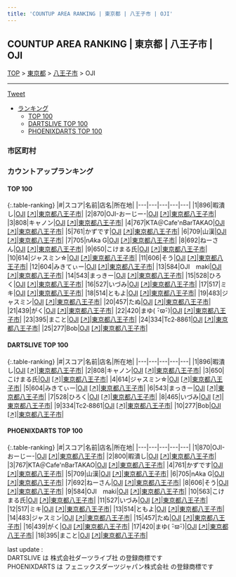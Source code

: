 ```yaml
---
title: 'COUNTUP AREA RANKING | 東京都 | 八王子市 | OJI'
---
```

## COUNTUP AREA RANKING | 東京都 | 八王子市 | OJI

[TOP](/darts/rank/) > [東京都](/darts/rank/東京都/) > [八王子市](/darts/rank/東京都/八王子市/) > OJI

___

<a href="https://twitter.com/share?ref_src=twsrc%5Etfw" data-text="COUNTUP AREA RANKING | 東京都八王子市OJI" class="twitter-share-button" data-hashtags="DARTSLIVE,PHOENIXDARTS,darts,ダーツ" data-show-count="false">Tweet</a>

* [ランキング](#カウントアップランキング)
    * [TOP 100](#top-100)
    * [DARTSLIVE TOP 100](#dartslive-top-100)
    * [PHOENIXDARTS TOP 100](#phoenixdarts-top-100)

### 市区町村

<ul>

</ul>

### カウントアップランキング

#### TOP 100



{:.table-ranking}
|#|スコア|名前|店名|所在地|
|---|---|---|---|---|
|1|896|<span class="rank-name-dl">暇潰し</span>|<a href="/darts/rank/shops/cb3a3fafe73a2cc10d9b047a20a7ba1e.html">OJI</a> <a href="https://search.dartslive.com/jp/shop/cb3a3fafe73a2cc10d9b047a20a7ba1e">[↗]</a>|<a href="/darts/rank/東京都/八王子市">東京都八王子市</a>|
|2|870|<span class="rank-name-pd">OJI-おーじー-</span>|<a href="/darts/rank/shops/94276.html">OJI</a> <a href="https://vs.phoenixdarts.com/jp/shop/shopDetailInfo/s_94276?s_seq=94276">[↗]</a>|<a href="/darts/rank/東京都/八王子市">東京都八王子市</a>|
|3|808|<span class="rank-name-dl">キャノン</span>|<a href="/darts/rank/shops/cb3a3fafe73a2cc10d9b047a20a7ba1e.html">OJI</a> <a href="https://search.dartslive.com/jp/shop/cb3a3fafe73a2cc10d9b047a20a7ba1e">[↗]</a>|<a href="/darts/rank/東京都/八王子市">東京都八王子市</a>|
|4|767|<span class="rank-name-pd">KTA＠Cafe&#x27;nBarTAKAO</span>|<a href="/darts/rank/shops/94276.html">OJI</a> <a href="https://vs.phoenixdarts.com/jp/shop/shopDetailInfo/s_94276?s_seq=94276">[↗]</a>|<a href="/darts/rank/東京都/八王子市">東京都八王子市</a>|
|5|761|<span class="rank-name-pd">かずです</span>|<a href="/darts/rank/shops/94276.html">OJI</a> <a href="https://vs.phoenixdarts.com/jp/shop/shopDetailInfo/s_94276?s_seq=94276">[↗]</a>|<a href="/darts/rank/東京都/八王子市">東京都八王子市</a>|
|6|709|<span class="rank-name-pd">山漢</span>|<a href="/darts/rank/shops/94276.html">OJI</a> <a href="https://vs.phoenixdarts.com/jp/shop/shopDetailInfo/s_94276?s_seq=94276">[↗]</a>|<a href="/darts/rank/東京都/八王子市">東京都八王子市</a>|
|7|705|<span class="rank-name-pd">n*A*ka G</span>|<a href="/darts/rank/shops/94276.html">OJI</a> <a href="https://vs.phoenixdarts.com/jp/shop/shopDetailInfo/s_94276?s_seq=94276">[↗]</a>|<a href="/darts/rank/東京都/八王子市">東京都八王子市</a>|
|8|692|<span class="rank-name-pd">ねーさん</span>|<a href="/darts/rank/shops/94276.html">OJI</a> <a href="https://vs.phoenixdarts.com/jp/shop/shopDetailInfo/s_94276?s_seq=94276">[↗]</a>|<a href="/darts/rank/東京都/八王子市">東京都八王子市</a>|
|9|650|<span class="rank-name-dl">こけまる氏</span>|<a href="/darts/rank/shops/cb3a3fafe73a2cc10d9b047a20a7ba1e.html">OJI</a> <a href="https://search.dartslive.com/jp/shop/cb3a3fafe73a2cc10d9b047a20a7ba1e">[↗]</a>|<a href="/darts/rank/東京都/八王子市">東京都八王子市</a>|
|10|614|<span class="rank-name-dl">ジャスミン☆</span>|<a href="/darts/rank/shops/cb3a3fafe73a2cc10d9b047a20a7ba1e.html">OJI</a> <a href="https://search.dartslive.com/jp/shop/cb3a3fafe73a2cc10d9b047a20a7ba1e">[↗]</a>|<a href="/darts/rank/東京都/八王子市">東京都八王子市</a>|
|11|606|<span class="rank-name-pd">そう</span>|<a href="/darts/rank/shops/94276.html">OJI</a> <a href="https://vs.phoenixdarts.com/jp/shop/shopDetailInfo/s_94276?s_seq=94276">[↗]</a>|<a href="/darts/rank/東京都/八王子市">東京都八王子市</a>|
|12|604|<span class="rank-name-dl">みきてぃー</span>|<a href="/darts/rank/shops/cb3a3fafe73a2cc10d9b047a20a7ba1e.html">OJI</a> <a href="https://search.dartslive.com/jp/shop/cb3a3fafe73a2cc10d9b047a20a7ba1e">[↗]</a>|<a href="/darts/rank/東京都/八王子市">東京都八王子市</a>|
|13|584|<span class="rank-name-pd">OJI　maki</span>|<a href="/darts/rank/shops/94276.html">OJI</a> <a href="https://vs.phoenixdarts.com/jp/shop/shopDetailInfo/s_94276?s_seq=94276">[↗]</a>|<a href="/darts/rank/東京都/八王子市">東京都八王子市</a>|
|14|543|<span class="rank-name-dl">まっきー</span>|<a href="/darts/rank/shops/cb3a3fafe73a2cc10d9b047a20a7ba1e.html">OJI</a> <a href="https://search.dartslive.com/jp/shop/cb3a3fafe73a2cc10d9b047a20a7ba1e">[↗]</a>|<a href="/darts/rank/東京都/八王子市">東京都八王子市</a>|
|15|528|<span class="rank-name-dl">ひろく</span>|<a href="/darts/rank/shops/cb3a3fafe73a2cc10d9b047a20a7ba1e.html">OJI</a> <a href="https://search.dartslive.com/jp/shop/cb3a3fafe73a2cc10d9b047a20a7ba1e">[↗]</a>|<a href="/darts/rank/東京都/八王子市">東京都八王子市</a>|
|16|527|<span class="rank-name-pd">いづみ</span>|<a href="/darts/rank/shops/94276.html">OJI</a> <a href="https://vs.phoenixdarts.com/jp/shop/shopDetailInfo/s_94276?s_seq=94276">[↗]</a>|<a href="/darts/rank/東京都/八王子市">東京都八王子市</a>|
|17|517|<span class="rank-name-pd">ミキ</span>|<a href="/darts/rank/shops/94276.html">OJI</a> <a href="https://vs.phoenixdarts.com/jp/shop/shopDetailInfo/s_94276?s_seq=94276">[↗]</a>|<a href="/darts/rank/東京都/八王子市">東京都八王子市</a>|
|18|514|<span class="rank-name-pd">ともよ</span>|<a href="/darts/rank/shops/94276.html">OJI</a> <a href="https://vs.phoenixdarts.com/jp/shop/shopDetailInfo/s_94276?s_seq=94276">[↗]</a>|<a href="/darts/rank/東京都/八王子市">東京都八王子市</a>|
|19|483|<span class="rank-name-pd">ジャスミン</span>|<a href="/darts/rank/shops/94276.html">OJI</a> <a href="https://vs.phoenixdarts.com/jp/shop/shopDetailInfo/s_94276?s_seq=94276">[↗]</a>|<a href="/darts/rank/東京都/八王子市">東京都八王子市</a>|
|20|457|<span class="rank-name-pd">たぬ</span>|<a href="/darts/rank/shops/94276.html">OJI</a> <a href="https://vs.phoenixdarts.com/jp/shop/shopDetailInfo/s_94276?s_seq=94276">[↗]</a>|<a href="/darts/rank/東京都/八王子市">東京都八王子市</a>|
|21|439|<span class="rank-name-pd">がく</span>|<a href="/darts/rank/shops/94276.html">OJI</a> <a href="https://vs.phoenixdarts.com/jp/shop/shopDetailInfo/s_94276?s_seq=94276">[↗]</a>|<a href="/darts/rank/東京都/八王子市">東京都八王子市</a>|
|22|420|<span class="rank-name-pd">まゆ( ･ิϖ･ิ)</span>|<a href="/darts/rank/shops/94276.html">OJI</a> <a href="https://vs.phoenixdarts.com/jp/shop/shopDetailInfo/s_94276?s_seq=94276">[↗]</a>|<a href="/darts/rank/東京都/八王子市">東京都八王子市</a>|
|23|395|<span class="rank-name-pd">まこと</span>|<a href="/darts/rank/shops/94276.html">OJI</a> <a href="https://vs.phoenixdarts.com/jp/shop/shopDetailInfo/s_94276?s_seq=94276">[↗]</a>|<a href="/darts/rank/東京都/八王子市">東京都八王子市</a>|
|24|334|<span class="rank-name-dl">Tc2‐8861</span>|<a href="/darts/rank/shops/cb3a3fafe73a2cc10d9b047a20a7ba1e.html">OJI</a> <a href="https://search.dartslive.com/jp/shop/cb3a3fafe73a2cc10d9b047a20a7ba1e">[↗]</a>|<a href="/darts/rank/東京都/八王子市">東京都八王子市</a>|
|25|277|<span class="rank-name-dl">Bob</span>|<a href="/darts/rank/shops/cb3a3fafe73a2cc10d9b047a20a7ba1e.html">OJI</a> <a href="https://search.dartslive.com/jp/shop/cb3a3fafe73a2cc10d9b047a20a7ba1e">[↗]</a>|<a href="/darts/rank/東京都/八王子市">東京都八王子市</a>|


#### DARTSLIVE TOP 100



{:.table-ranking}
|#|スコア|名前|店名|所在地|
|---|---|---|---|---|
|1|896|<span class="rank-name-dl">暇潰し</span>|<a href="/darts/rank/shops/cb3a3fafe73a2cc10d9b047a20a7ba1e.html">OJI</a> <a href="https://search.dartslive.com/jp/shop/cb3a3fafe73a2cc10d9b047a20a7ba1e">[↗]</a>|<a href="/darts/rank/東京都/八王子市">東京都八王子市</a>|
|2|808|<span class="rank-name-dl">キャノン</span>|<a href="/darts/rank/shops/cb3a3fafe73a2cc10d9b047a20a7ba1e.html">OJI</a> <a href="https://search.dartslive.com/jp/shop/cb3a3fafe73a2cc10d9b047a20a7ba1e">[↗]</a>|<a href="/darts/rank/東京都/八王子市">東京都八王子市</a>|
|3|650|<span class="rank-name-dl">こけまる氏</span>|<a href="/darts/rank/shops/cb3a3fafe73a2cc10d9b047a20a7ba1e.html">OJI</a> <a href="https://search.dartslive.com/jp/shop/cb3a3fafe73a2cc10d9b047a20a7ba1e">[↗]</a>|<a href="/darts/rank/東京都/八王子市">東京都八王子市</a>|
|4|614|<span class="rank-name-dl">ジャスミン☆</span>|<a href="/darts/rank/shops/cb3a3fafe73a2cc10d9b047a20a7ba1e.html">OJI</a> <a href="https://search.dartslive.com/jp/shop/cb3a3fafe73a2cc10d9b047a20a7ba1e">[↗]</a>|<a href="/darts/rank/東京都/八王子市">東京都八王子市</a>|
|5|604|<span class="rank-name-dl">みきてぃー</span>|<a href="/darts/rank/shops/cb3a3fafe73a2cc10d9b047a20a7ba1e.html">OJI</a> <a href="https://search.dartslive.com/jp/shop/cb3a3fafe73a2cc10d9b047a20a7ba1e">[↗]</a>|<a href="/darts/rank/東京都/八王子市">東京都八王子市</a>|
|6|543|<span class="rank-name-dl">まっきー</span>|<a href="/darts/rank/shops/cb3a3fafe73a2cc10d9b047a20a7ba1e.html">OJI</a> <a href="https://search.dartslive.com/jp/shop/cb3a3fafe73a2cc10d9b047a20a7ba1e">[↗]</a>|<a href="/darts/rank/東京都/八王子市">東京都八王子市</a>|
|7|528|<span class="rank-name-dl">ひろく</span>|<a href="/darts/rank/shops/cb3a3fafe73a2cc10d9b047a20a7ba1e.html">OJI</a> <a href="https://search.dartslive.com/jp/shop/cb3a3fafe73a2cc10d9b047a20a7ba1e">[↗]</a>|<a href="/darts/rank/東京都/八王子市">東京都八王子市</a>|
|8|465|<span class="rank-name-dl">いづみ</span>|<a href="/darts/rank/shops/cb3a3fafe73a2cc10d9b047a20a7ba1e.html">OJI</a> <a href="https://search.dartslive.com/jp/shop/cb3a3fafe73a2cc10d9b047a20a7ba1e">[↗]</a>|<a href="/darts/rank/東京都/八王子市">東京都八王子市</a>|
|9|334|<span class="rank-name-dl">Tc2‐8861</span>|<a href="/darts/rank/shops/cb3a3fafe73a2cc10d9b047a20a7ba1e.html">OJI</a> <a href="https://search.dartslive.com/jp/shop/cb3a3fafe73a2cc10d9b047a20a7ba1e">[↗]</a>|<a href="/darts/rank/東京都/八王子市">東京都八王子市</a>|
|10|277|<span class="rank-name-dl">Bob</span>|<a href="/darts/rank/shops/cb3a3fafe73a2cc10d9b047a20a7ba1e.html">OJI</a> <a href="https://search.dartslive.com/jp/shop/cb3a3fafe73a2cc10d9b047a20a7ba1e">[↗]</a>|<a href="/darts/rank/東京都/八王子市">東京都八王子市</a>|


#### PHOENIXDARTS TOP 100



{:.table-ranking}
|#|スコア|名前|店名|所在地|
|---|---|---|---|---|
|1|870|<span class="rank-name-pd">OJI-おーじー-</span>|<a href="/darts/rank/shops/94276.html">OJI</a> <a href="https://vs.phoenixdarts.com/jp/shop/shopDetailInfo/s_94276?s_seq=94276">[↗]</a>|<a href="/darts/rank/東京都/八王子市">東京都八王子市</a>|
|2|800|<span class="rank-name-pd">暇潰し</span>|<a href="/darts/rank/shops/94276.html">OJI</a> <a href="https://vs.phoenixdarts.com/jp/shop/shopDetailInfo/s_94276?s_seq=94276">[↗]</a>|<a href="/darts/rank/東京都/八王子市">東京都八王子市</a>|
|3|767|<span class="rank-name-pd">KTA＠Cafe&#x27;nBarTAKAO</span>|<a href="/darts/rank/shops/94276.html">OJI</a> <a href="https://vs.phoenixdarts.com/jp/shop/shopDetailInfo/s_94276?s_seq=94276">[↗]</a>|<a href="/darts/rank/東京都/八王子市">東京都八王子市</a>|
|4|761|<span class="rank-name-pd">かずです</span>|<a href="/darts/rank/shops/94276.html">OJI</a> <a href="https://vs.phoenixdarts.com/jp/shop/shopDetailInfo/s_94276?s_seq=94276">[↗]</a>|<a href="/darts/rank/東京都/八王子市">東京都八王子市</a>|
|5|709|<span class="rank-name-pd">山漢</span>|<a href="/darts/rank/shops/94276.html">OJI</a> <a href="https://vs.phoenixdarts.com/jp/shop/shopDetailInfo/s_94276?s_seq=94276">[↗]</a>|<a href="/darts/rank/東京都/八王子市">東京都八王子市</a>|
|6|705|<span class="rank-name-pd">n*A*ka G</span>|<a href="/darts/rank/shops/94276.html">OJI</a> <a href="https://vs.phoenixdarts.com/jp/shop/shopDetailInfo/s_94276?s_seq=94276">[↗]</a>|<a href="/darts/rank/東京都/八王子市">東京都八王子市</a>|
|7|692|<span class="rank-name-pd">ねーさん</span>|<a href="/darts/rank/shops/94276.html">OJI</a> <a href="https://vs.phoenixdarts.com/jp/shop/shopDetailInfo/s_94276?s_seq=94276">[↗]</a>|<a href="/darts/rank/東京都/八王子市">東京都八王子市</a>|
|8|606|<span class="rank-name-pd">そう</span>|<a href="/darts/rank/shops/94276.html">OJI</a> <a href="https://vs.phoenixdarts.com/jp/shop/shopDetailInfo/s_94276?s_seq=94276">[↗]</a>|<a href="/darts/rank/東京都/八王子市">東京都八王子市</a>|
|9|584|<span class="rank-name-pd">OJI　maki</span>|<a href="/darts/rank/shops/94276.html">OJI</a> <a href="https://vs.phoenixdarts.com/jp/shop/shopDetailInfo/s_94276?s_seq=94276">[↗]</a>|<a href="/darts/rank/東京都/八王子市">東京都八王子市</a>|
|10|563|<span class="rank-name-pd">こけまる氏</span>|<a href="/darts/rank/shops/94276.html">OJI</a> <a href="https://vs.phoenixdarts.com/jp/shop/shopDetailInfo/s_94276?s_seq=94276">[↗]</a>|<a href="/darts/rank/東京都/八王子市">東京都八王子市</a>|
|11|527|<span class="rank-name-pd">いづみ</span>|<a href="/darts/rank/shops/94276.html">OJI</a> <a href="https://vs.phoenixdarts.com/jp/shop/shopDetailInfo/s_94276?s_seq=94276">[↗]</a>|<a href="/darts/rank/東京都/八王子市">東京都八王子市</a>|
|12|517|<span class="rank-name-pd">ミキ</span>|<a href="/darts/rank/shops/94276.html">OJI</a> <a href="https://vs.phoenixdarts.com/jp/shop/shopDetailInfo/s_94276?s_seq=94276">[↗]</a>|<a href="/darts/rank/東京都/八王子市">東京都八王子市</a>|
|13|514|<span class="rank-name-pd">ともよ</span>|<a href="/darts/rank/shops/94276.html">OJI</a> <a href="https://vs.phoenixdarts.com/jp/shop/shopDetailInfo/s_94276?s_seq=94276">[↗]</a>|<a href="/darts/rank/東京都/八王子市">東京都八王子市</a>|
|14|483|<span class="rank-name-pd">ジャスミン</span>|<a href="/darts/rank/shops/94276.html">OJI</a> <a href="https://vs.phoenixdarts.com/jp/shop/shopDetailInfo/s_94276?s_seq=94276">[↗]</a>|<a href="/darts/rank/東京都/八王子市">東京都八王子市</a>|
|15|457|<span class="rank-name-pd">たぬ</span>|<a href="/darts/rank/shops/94276.html">OJI</a> <a href="https://vs.phoenixdarts.com/jp/shop/shopDetailInfo/s_94276?s_seq=94276">[↗]</a>|<a href="/darts/rank/東京都/八王子市">東京都八王子市</a>|
|16|439|<span class="rank-name-pd">がく</span>|<a href="/darts/rank/shops/94276.html">OJI</a> <a href="https://vs.phoenixdarts.com/jp/shop/shopDetailInfo/s_94276?s_seq=94276">[↗]</a>|<a href="/darts/rank/東京都/八王子市">東京都八王子市</a>|
|17|420|<span class="rank-name-pd">まゆ( ･ิϖ･ิ)</span>|<a href="/darts/rank/shops/94276.html">OJI</a> <a href="https://vs.phoenixdarts.com/jp/shop/shopDetailInfo/s_94276?s_seq=94276">[↗]</a>|<a href="/darts/rank/東京都/八王子市">東京都八王子市</a>|
|18|395|<span class="rank-name-pd">まこと</span>|<a href="/darts/rank/shops/94276.html">OJI</a> <a href="https://vs.phoenixdarts.com/jp/shop/shopDetailInfo/s_94276?s_seq=94276">[↗]</a>|<a href="/darts/rank/東京都/八王子市">東京都八王子市</a>|


<div class="footer border-top border-gray-light mt-5 pt-3 text-right text-gray">
    last update : <span style="font-weight: italic" id="foot_last_modified"></span><br />
    DARTSLIVE は 株式会社ダーツライブ社 の登録商標です<br />
    PHOENIXDARTS は フェニックスダーツジャパン株式会社 の登録商標です<br />
</div>

<script src="https://cdnjs.cloudflare.com/ajax/libs/jquery.tablesorter/2.31.3/js/jquery.tablesorter.min.js" integrity="sha512-qzgd5cYSZcosqpzpn7zF2ZId8f/8CHmFKZ8j7mU4OUXTNRd5g+ZHBPsgKEwoqxCtdQvExE5LprwwPAgoicguNg==" crossorigin="anonymous" referrerpolicy="no-referrer"></script>
<link rel="stylesheet" href="https://cdnjs.cloudflare.com/ajax/libs/jquery.tablesorter/2.31.3/css/theme.default.min.css" integrity="sha512-wghhOJkjQX0Lh3NSWvNKeZ0ZpNn+SPVXX1Qyc9OCaogADktxrBiBdKGDoqVUOyhStvMBmJQ8ZdMHiR3wuEq8+w==" crossorigin="anonymous" referrerpolicy="no-referrer" />
<script>
$(function() {
    $(".table-ranking").tablesorter({sortList:[[0, 0]]});
    $("#foot_last_modified").text(formatDate(new Date(document.lastModified), 'yyyy-MM-dd HH:mm:ss'));
});
</script>

<script async src="https://platform.twitter.com/widgets.js" charset="utf-8"></script>